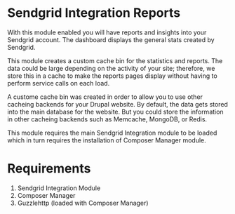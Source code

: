 Sendgrid Integration Reports
============================

With this module enabled you will have reports and insights into your Sendgrid
account. The dashboard displays the general stats created by Sendgrid.

This module creates a custom cache bin for the statistics and reports. The data
could be large depending on the activity of your site; therefore, we store this
in a cache to make the reports pages display without having to perform service
calls on each load.

A custome cache bin was created in order to allow you to use other cacheing
backends for your Drupal website. By default, the data gets stored into the
main database for the website. But you could store the information in other
cacheing backends such as Memcache, MongoDB, or Redis.

This module requires the main Sendgrid Integration module to be loaded which
in turn requires the installation of Composer Manager module.

Requirements
============
1. Sendgrid Integration Module
2. Composer Manager
3. Guzzlehttp (loaded with Composer Manager)
